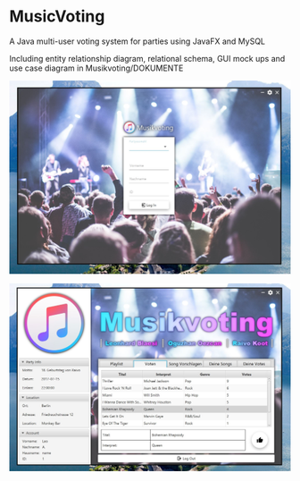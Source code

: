 # MusicVoting
A Java multi-user voting system for parties using JavaFX and MySQL

Including entity relationship diagram, relational schema, GUI mock ups and use case diagram in Musikvoting/DOKUMENTE


![alt text](https://github.com/RaivoKoot/MusicVoting/blob/master/LoginScreen.JPG)

![alt text](https://github.com/RaivoKoot/MusicVoting/blob/master/MainScreen.JPG)
